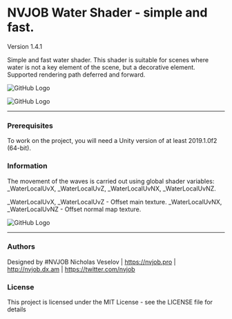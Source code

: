 # NVJOB Water Shader - simple and fast.

Version 1.4.1

Simple and fast water shader. This shader is suitable for scenes where water is not a key element of the scene, but a decorative element. Supported rendering path deferred and forward.

![GitHub Logo](https://lh3.googleusercontent.com/FtJ2jlK_x44Ck3H5dIm5bHzsuk6azmb74QTCctWrAeUFDp4qIpffIISW5XPfieR6ElYfVIZe3N4y1nUDQT_0h7fdsnezQ-DdNtj3lknTpXmQQij8PWPvVi-ZlQQut80Mb57H9s8nS8zT4U_v2MTGcQs51MJx1YKRPxtRrZAXEg7StUWvQooy3xSz4TP1hcgF-vpBE0w9Bvk9Vg5mnmAg4sbZOz708ZXYB2UL4jKxdTRLy3ImsYCt06mOMJ3Q7t33d_ZDqY-N19rim4ZQx59JhEEzcC5EfUpGK3qGesyq3uHGHIa9_L5A_P_5_2TOHcOi0JPF7dRK_sicEL4PQRduZLd2BMXDr3radFJl6ZjnC32i_UzL2F83jkOto9wA0hVIsDe0v27WwRGfgmNOh3nvC1kIul-0b3K-7ksj8tRtQYmOqXjM6PSbkfu99wl24bbbd8L-iybX8Qtxn9VwGgNFRh0ZcP7pCjzCeehA41f8EfonznvKs_ihKXeiexEyX1Y_HOCwVy-t0GITLln6UjjBPpMB_LxpEzQHF2u_hs_lwnKie2o6TR7T42BIq42mcmZb7_ucqzq7c_8k7EcffDN982fecqdWOfb3c77BfGAjtBiDybMEVSe20-WZL-goXbx9pdx2RVOqu2dLp_E7HJtVk1WvoqfxQc50o8mqeWqfVizpfOysCkLXKF9hJX6tQL1R26nROHM8Cqyy6A5vX8kE-9Is=w1636-h916-no)

![GitHub Logo](https://lh3.googleusercontent.com/YslObkHcSacVWd-8PWRIj3plwJFu_loHQiriS81Gy3fQZ3uukjBuK0EuOLlWEdaNKrq6BkEzDyGHvN6TvUwv1-HUhWlU4yuEhGazNyIoswIotVqF0DEa-WlZjKAHO0a5jG5XSa9MbZV3CkFYuBJzzXjpc0aXUC8HIcrPKRtiRvPEEOnmH5PTI956OFd8YZ82WvQNPa80wy1sDJDVBIAhMgadrw4JXJ6LME7VtX4-je97LBa7u6GXyzSTXD3xlARUemnQ48FLfqgibGWQJYSA7MKl39LPbFMMxSpIXRohw6ranmMbAXJP16MqbBOfLv1Xy2ERiMViMCem1nptIp6XRnXIZ5IUgyCgh84nXHCkRm4GG0eJJv66tYo6Z3dHy589TUkBDHlL3yrCcHx55E2WCwtVM91xAWhyCntxP31LBaV2hAkw4nKa0DPZWU545tX1IrvnXC7L231nnLOQrNYIpGRbG7T5MfqBGWQQeQulIIlOCgxCOc_OsUJQcTdEevlopCQTMPpHVrunO-Ht0NJpNBtb4j8wGNFTcl5tk3aq2lJfxk_WXbD88pSdwVloK3jDcVW2IZ5mnyB9IuK_bYRHyeSZ0t8oSewDKeUlbIOpoWUyNRN-6IA9oXqf3mBvTqsLz1KbLPfjW-JNvXv-OHfrnlpKzFLdX6X623GXz5hHZ3-DpseDZXj8D_bpJLFPwriUHgOZ8IRPv_lcHCgwF18Cmygu=w1636-h916-no)

------------------------------------

### Prerequisites

To work on the project, you will need a Unity version of at least 2019.1.0f2 (64-bit).

### Information

The movement of the waves is carried out using global shader variables: _WaterLocalUvX, _WaterLocalUvZ, _WaterLocalUvNX, _WaterLocalUvNZ.

_WaterLocalUvX, _WaterLocalUvZ - Offset main texture.
_WaterLocalUvNX, _WaterLocalUvNZ - Offset normal map texture.

![GitHub Logo](https://lh3.googleusercontent.com/zpGEbAfdPEVf2EJH4om8x7kGZik0Wl8xOl3SKyhm7bBmcT2S0SdUtiPlV-mBkHs7JXNI2Lu2JqUGx7-_G_eU4Qza4z2uWLYtH7PBH8JXzb4TLWZMqsSmRexXFqaeQJoJYL8Bp8StncFEDV8f6kjHz4zDtILshcVgWpwhWN8Z6I-nUq1Csu6FSmB-lnFCFLhDwglf_NZmQf9RQYSFjNWDBbiAqOT6c3rNAySAmHiGf5xija_0Rf0sVZu81wv64ZOP3Bmsh_e78l3i-lwhwj43G0F9fE6ZYETv_QkmpIHfMTBwKl7dNgXXOG8MOpJ-ua18VxDHp4-zp1qI0CLk5xsRvINxam3ROGUEARFvBh9Qm3nDOeNRE-U_ogePPEcpiZ0HXF-qS9-N4oDqUVp7wjCazbTdaYzDsBjSjyzXZdtl9A0BicG5JrI3HTpjuxkRLrjaQytmfUBcK1N9xTWSJcpS0WUoLo9R4ufOFMub6hsw-H1pfc3qL5vxP4FLDKFQ2eujsnSYKackT78w16uUpTdZhpPHFdZGDrXM8rizcrW0khThGC-OhN0yk0CjyvUShWRN9ikFZE1Mmv9UE8Oz7lBgf-gCZUL3OuUeCCEYSRkIgDaYxSwfTsGgtvGUrUCljRxMEIOBaPaNYjPCWKRgbWFOGt19I-5uItl1v3zfdLVu8ZIHYXhIf3ZNjUMPLMYnj_nB7ve7l1Q88Z9AgTvXAPNiLiEv=w383-h859-no)

------------------------------------

### Authors
Designed by #NVJOB Nicholas Veselov | https://nvjob.pro | http://nvjob.dx.am | https://twitter.com/nvjob

### License
This project is licensed under the MIT License - see the LICENSE file for details
